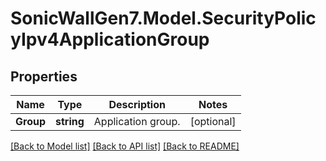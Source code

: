 # SonicWallGen7.Model.SecurityPolicyIpv4ApplicationGroup

## Properties

Name | Type | Description | Notes
------------ | ------------- | ------------- | -------------
**Group** | **string** | Application group. | [optional] 

[[Back to Model list]](../README.md#documentation-for-models) [[Back to API list]](../README.md#documentation-for-api-endpoints) [[Back to README]](../README.md)

